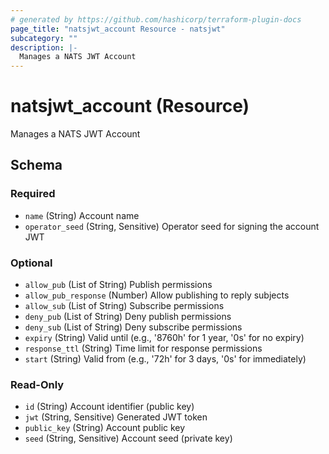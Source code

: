 ```yaml
---
# generated by https://github.com/hashicorp/terraform-plugin-docs
page_title: "natsjwt_account Resource - natsjwt"
subcategory: ""
description: |-
  Manages a NATS JWT Account
---
```


# natsjwt_account (Resource)

Manages a NATS JWT Account



<!-- schema generated by tfplugindocs -->
## Schema

### Required

- `name` (String) Account name
- `operator_seed` (String, Sensitive) Operator seed for signing the account JWT

### Optional

- `allow_pub` (List of String) Publish permissions
- `allow_pub_response` (Number) Allow publishing to reply subjects
- `allow_sub` (List of String) Subscribe permissions
- `deny_pub` (List of String) Deny publish permissions
- `deny_sub` (List of String) Deny subscribe permissions
- `expiry` (String) Valid until (e.g., '8760h' for 1 year, '0s' for no expiry)
- `response_ttl` (String) Time limit for response permissions
- `start` (String) Valid from (e.g., '72h' for 3 days, '0s' for immediately)

### Read-Only

- `id` (String) Account identifier (public key)
- `jwt` (String, Sensitive) Generated JWT token
- `public_key` (String) Account public key
- `seed` (String, Sensitive) Account seed (private key)
